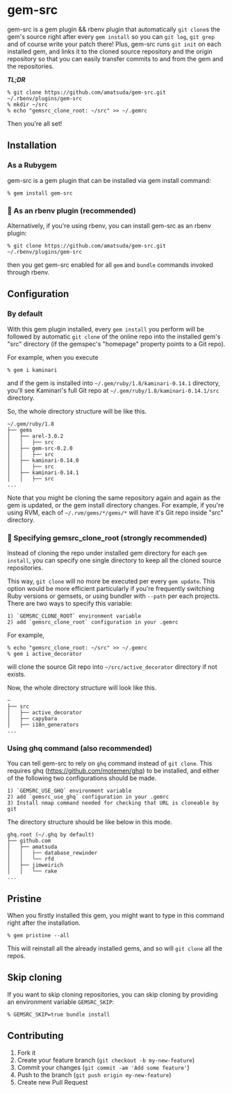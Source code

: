 # gem-src

gem-src is a gem plugin && rbenv plugin that automatically `git clone`s the gem's source right after every `gem install` so you can `git log`, `git grep` and of course write your patch there!
Plus, gem-src runs `git init` on each installed gem, and links it to the cloned source repository and the origin repository so that you can easily transfer commits to and from the gem and the repositories.

***TL;DR***

    % git clone https://github.com/amatsuda/gem-src.git ~/.rbenv/plugins/gem-src
    % mkdir ~/src
    % echo "gemsrc_clone_root: ~/src" >> ~/.gemrc

Then you're all set!


## Installation

### As a Rubygem

gem-src is a gem plugin that can be installed via gem install command:

    % gem install gem-src

### :star2: As an rbenv plugin (recommended)

Alternatively, if you're using rbenv, you can install gem-src as an rbenv plugin:

    % git clone https://github.com/amatsuda/gem-src.git ~/.rbenv/plugins/gem-src

then you get gem-src enabled for all `gem` and `bundle` commands invoked through rbenv.

## Configuration

### By default

With this gem plugin installed, every `gem install` you perform will be followed by automatic `git clone` of the online repo into the installed gem's "src" directory (if the gemspec's "homepage" property points to a Git repo).

For example, when you execute

    % gem i kaminari
and if the gem is installed into `~/.gem/ruby/1.8/kaminari-0.14.1` directory, you'll see Kaminari's full Git repo at `~/.gem/ruby/1.8/kaminari-0.14.1/src` directory.

So, the whole directory structure will be like this.

    ~/.gem/ruby/1.8
    ├── gems
    │   ├── arel-3.0.2
    │   │   ├── src
    │   ├── gem-src-0.2.0
    │   │   ├── src
    │   ├── kaminari-0.14.0
    │   │   ├── src
    │   ├── kaminari-0.14.1
    │   │   ├── src
    ...
Note that you might be cloning the same repository again and again as the gem is updated, or the gem install directory changes.
For example, if you're using RVM, each of `~/.rvm/gems/*/gems/*` will have it's Git repo inside "src" directory.

### :star2: Specifying gemsrc_clone_root (strongly recommended)

Instead of cloning the repo under installed gem directory for each `gem install`, you can specify one single directory to keep all the cloned source repositories.

This way, `git clone` will no more be executed per every `gem update`.
This option would be more efficient particularly if you're frequently switching Ruby versions or gemsets, or using bundler with `--path` per each projects.
There are two ways to specify this variable:

    1) `GEMSRC_CLONE_ROOT` environment variable
    2) add `gemsrc_clone_root` configuration in your .gemrc

For example,

    % echo "gemsrc_clone_root: ~/src" >> ~/.gemrc
    % gem i active_decorator
will clone the source Git repo into `~/src/active_decorator` directory if not exists.

Now, the whole directory structure will look like this.

    ~
    ├── src
    │   ├── active_decorator
    │   ├── capybara
    │   ├── i18n_generators
    ...

### Using ghq command (also recommended)

You can tell gem-src to rely on `ghq` command instead of `git clone`.
This requires ghq (https://github.com/motemen/ghq) to be installed, and either of the following two configurations should be made.

    1) `GEMSRC_USE_GHQ` environment variable
    2) add `gemsrc_use_ghq` configuration in your .gemrc
    3) Install nmap command needed for checking that URL is cloneable by git

The directory structure should be like below in this mode.

    ghq.root (~/.ghq by default)
    ├── github.com
    │   ├── amatsuda
    │   │   ├── database_rewinder
    │   │   └── rfd
    │   ├── jimweirich
    │   │   └── rake
    ...

## Pristine

When you firstly installed this gem, you might want to type in this command right after the installation.

    % gem pristine --all
This will reinstall all the already installed gems, and so will `git clone` all the repos.

## Skip cloning

If you want to skip cloning repositories, you can skip cloning by providing an environment variable `GEMSRC_SKIP`:

    % GEMSRC_SKIP=true bundle install


## Contributing

1. Fork it
2. Create your feature branch (`git checkout -b my-new-feature`)
3. Commit your changes (`git commit -am 'Add some feature'`)
4. Push to the branch (`git push origin my-new-feature`)
5. Create new Pull Request
